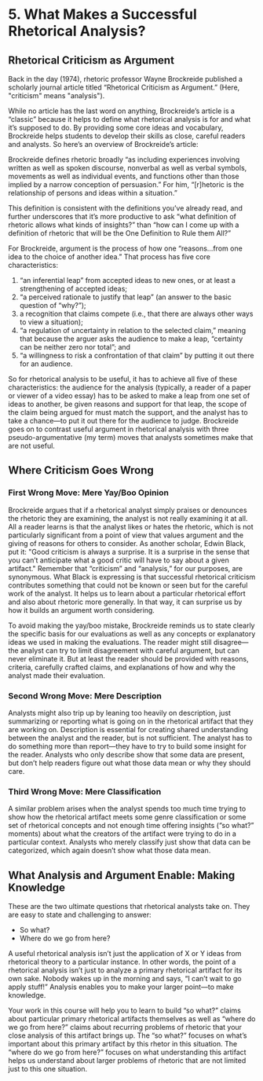 # 5. What Makes a Successful Rhetorical Analysis?


## Rhetorical Criticism as Argument 
Back in the day (1974), rhetoric professor Wayne Brockreide published a scholarly journal article titled “Rhetorical Criticism as Argument.” (Here, "criticism" means "analysis").

While no article has the last word on anything, Brockreide’s article is a “classic” because it helps to define what rhetorical analysis is for and what it’s supposed to do. By providing some core ideas and vocabulary, Brockreide helps students to develop their skills as close, careful readers and analysts. So here’s an overview of Brockreide’s article:

Brockreide defines rhetoric broadly “as including experiences involving written as well as spoken discourse, nonverbal as well as verbal symbols, movements as well as individual events, and functions other than those implied by a narrow conception of persuasion.” For him, “[r]hetoric is the relationship of persons and ideas within a situation.”

This definition is consistent with the definitions you’ve already read, and further underscores that it’s more productive to ask “what definition of rhetoric allows what kinds of insights?” than “how can I come up with a definition of rhetoric that will be the One Definition to Rule them All?”

For Brockreide, argument is the process of how one “reasons…from one idea to the choice of another idea.” That process has five core characteristics:
1) “an inferential leap” from accepted ideas to new ones, or at least a strengthening of accepted ideas;
2) “a perceived rationale to justify that leap” (an answer to the basic question of “why?”);
3) a recognition that claims compete (i.e., that there are always other ways to view a situation);
4) “a regulation of uncertainty in relation to the selected claim,” meaning that because the arguer asks the audience to make a leap, “certainty can be neither zero nor total”; and 
5) “a willingness to risk a confrontation of that claim” by putting it out there for an audience.

So for rhetorical analysis to be useful, it has to achieve all five of these characteristics: the audience for the analysis (typically, a reader of a paper or viewer of a video essay) has to be asked to make a leap from one set of ideas to another, be given reasons and support for that leap, the scope of the claim being argued for must match the support, and the analyst has to take a chance—to put it out there for the audience to judge. Brockreide goes on to contrast useful argument in rhetorical analysis with three pseudo-argumentative (my term) moves that analysts sometimes make that are not useful.
## Where Criticism Goes Wrong
### First Wrong Move: Mere Yay/Boo Opinion
Brockreide argues that if a rhetorical analyst simply praises or denounces the rhetoric they are examining, the analyst is not really examining it at all. All a reader learns is that the analyst likes or hates the rhetoric, which is not particularly significant from a point of view that values argument and the giving of reasons for others to consider.
As another scholar, Edwin Black, put it: "Good criticism is always a surprise. It is a surprise in the sense that you can’t anticipate what a good critic will have to say about a given artifact."  Remember that “criticism” and “analysis,” for our purposes, are synonymous. What Black is expressing is that successful rhetorical criticism contributes something that could not be known or seen but for the careful work of the analyst. It helps us to learn about a particular rhetorical effort and also about rhetoric more generally. In that way, it can surprise us by how it builds an argument worth considering.

To avoid making the yay/boo mistake, Brockreide reminds us to state clearly the specific basis for our evaluations as well as any concepts or explanatory ideas we used in making the evaluations. The reader might still disagree—the analyst can try to limit disagreement with careful argument, but can never eliminate it. But at least the reader should be provided with reasons, criteria, carefully crafted claims, and explanations of how and why the analyst made their evaluation.

### Second Wrong Move: Mere Description
Analysts might also trip up by leaning too heavily on description, just summarizing or reporting what is going on in the rhetorical artifact that they are working on. Description is essential for creating shared understanding between the analyst and the reader, but is not sufficient. The analyst has to do something more than report—they have to try to build some insight for the reader. Analysts who only describe show that some data are present, but don’t help readers figure out what those data mean or why they should care.
### Third Wrong Move: Mere Classification
A similar problem arises when the analyst spends too much time trying to show how the rhetorical artifact meets some genre classification or some set of rhetorical concepts and not enough time offering insights (“so what?” moments) about what the creators of the artifact were trying to do in a particular context. Analysts who merely classify just show that data can be categorized, which again doesn’t show what those data mean.
## What Analysis and Argument Enable: Making Knowledge
These are the two ultimate questions that rhetorical analysts take on. They are easy to state and challenging to answer:

* So what?
* Where do we go from here?

A useful rhetorical analysis isn’t just the application of X or Y ideas from rhetorical theory to a particular instance. In other words, the point of a rhetorical analysis isn’t just to analyze a primary rhetorical artifact for its own sake. Nobody wakes up in the morning and says, “I can’t wait to go apply stuff!” Analysis enables you to make your larger point—to make knowledge.

Your work in this course will help you to learn to build “so what?” claims about particular primary rhetorical artifacts themselves as well as “where do we go from here?” claims about recurring problems of rhetoric that your close analysis of this artifact brings up. The “so what?” focuses on what’s important about this primary artifact by this rhetor in this situation. The “where do we go from here?” focuses on what understanding this artifact helps us understand about larger problems of rhetoric that are not limited just to this one situation.
